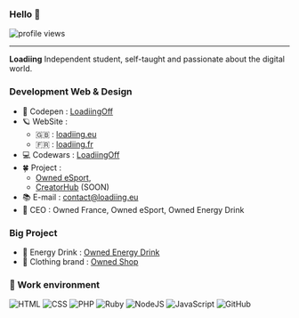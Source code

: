 ### Hello  👋

![profile views](https://komarev.com/ghpvc/?username=LoadiingOff&label=Profile%20views&color=ee6c4d&style=flat)

<hr>

**Loadiing** Independent student, self-taught and passionate about the digital world.

### Development Web & Design

* 💬 Codepen   : [LoadiingOff](https://codepen.io/loadiingoff/) 
* 🪐 WebSite : 
    - 🇬🇧 : [loadiing.eu](https://loadiing.eu/)
    - 🇫🇷 : [loadiing.fr](https://loadiing.fr/)
* 💻 Codewars : [LoadiingOff](https://www.codewars.com/users/LoadiingOff/stats)
* 🍀 Project : 
    - [Owned eSport](https://owned-esport.fr/),
    - [CreatorHub](https://creatorhub.eu/) (SOON)
* 📚 E-mail     : contact@loadiing.eu
* ‍💼 CEO : Owned France, Owned eSport, Owned Energy Drink

### Big Project

* 🥤 Energy Drink : [Owned Energy Drink](https://shop.owned-esport.fr/)
* 👔 Clothing brand : [Owned Shop](https://eliminate.fr/categorie-produit/owned/)

### 🔭 Work environment

![HTML](https://img.shields.io/badge/-HTML-black?style=flat&logo=html5)
![CSS](https://img.shields.io/badge/-CSS-black?style=flat&logo=css3)
![PHP](https://img.shields.io/badge/-PHP-black?style=flat&logo=php)
![Ruby](https://img.shields.io/badge/-Ruby-black?style=flat&logo=ruby)
![NodeJS](https://img.shields.io/badge/-Node.js-black?style=flat&logo=node.js)
![JavaScript](https://img.shields.io/badge/-JavaScript-black?style=flat&logo=javascript)
![GitHub](https://img.shields.io/badge/-GitHub-181717?style=flat&logo=github)


